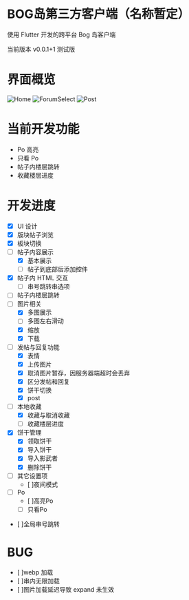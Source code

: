 # BOG岛第三方客户端（名称暂定）

使用 Flutter 开发的跨平台 Bog 岛客户端 

当前版本 v0.0.1+1 测试版 

# 界面概览

![Home](https://img.nipao.com/file/6d7b870c354d3410547d0.png)
![ForumSelect](https://img.nipao.com/file/60a53c53692ef0e5100cb.png)
![Post](https://img.nipao.com/file/f04256c7d62179ab24053.png)

# 当前开发功能

- Po 高亮
- 只看 Po
- 帖子内楼层跳转
- 收藏楼层进度

# 开发进度

- [x] UI 设计
- [x] 版块帖子浏览
- [x] 板块切换
- [ ] 帖子内容展示
  - [x] 基本展示
  - [ ] 帖子到底部后添加控件
- [x] 帖子内 HTML 交互
  -[ ] 串号跳转串选项
- [ ] 帖子内楼层跳转
- [ ] 图片相关
  - [x] 多图展示
  - [ ] 多图左右滑动
  - [x] 缩放
  - [x] 下载
- [ ] 发帖与回复功能
  - [x] 表情
  - [x] 上传图片
  - [x] 取消图片暂存，因服务器端超时会丢弃
  - [x] 区分发帖和回复
  - [x] 饼干切换
  - [x] post
- [ ] 本地收藏
  - [x] 收藏与取消收藏
  - [ ] 收藏楼层进度
- [x] 饼干管理
  - [x] 领取饼干
  - [x] 导入饼干
  - [x] 导入影武者
  - [x] 删除饼干
- [ ] 其它设置项
  - [ ]夜间模式
- [ ] Po
  - [ ]高亮Po
  - [ ] 只看Po
- [ ]全局串号跳转


# BUG

- [ ]webp 加载
- [ ]串内无限加载
- [ ]图片加载延迟导致 expand 未生效